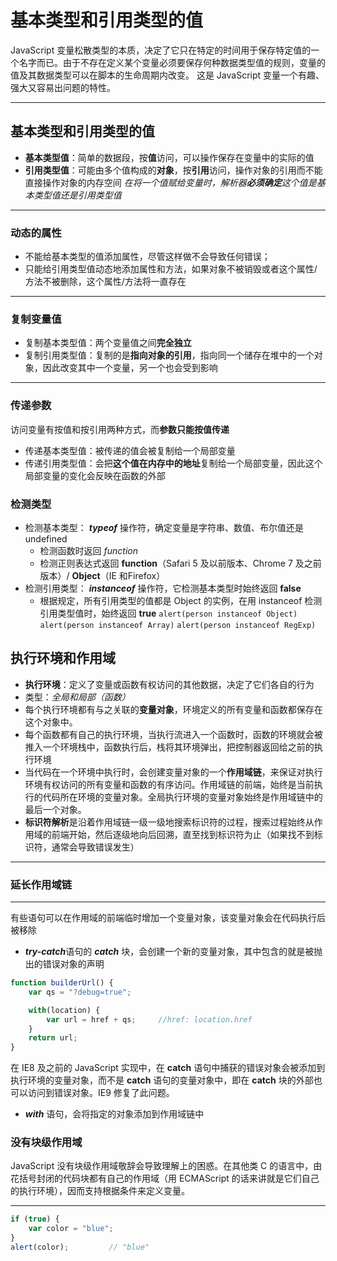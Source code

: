 # 基本类型和引用类型的值
JavaScript 变量松散类型的本质，决定了它只在特定的时间用于保存特定值的一个名字而已。由于不存在定义某个变量必须要保存何种数据类型值的规则，变量的值及其数据类型可以在脚本的生命周期内改变。
这是 JavaScript 变量一个有趣、强大又容易出问题的特性。

---
## 基本类型和引用类型的值
- **基本类型值**：简单的数据段，按**值**访问，可以操作保存在变量中的实际的值
- **引用类型值**：可能由多个值构成的**对象**，按**引用**访问，操作对象的引用而不能直接操作对象的内存空间
*在将一个值赋给变量时，解析器**必须确定**这个值是基本类型值还是引用类型值*

---
### 动态的属性
- 不能给基本类型的值添加属性，尽管这样做不会导致任何错误；
- 只能给引用类型值动态地添加属性和方法，如果对象不被销毁或者这个属性/方法不被删除，这个属性/方法将一直存在

---
### 复制变量值
- 复制基本类型值：两个变量值之间**完全独立**
- 复制引用类型值：复制的是**指向对象的引用**，指向同一个储存在堆中的一个对象，因此改变其中一个变量，另一个也会受到影响

---
### 传递参数
访问变量有按值和按引用两种方式，而**参数只能按值传递**
- 传递基本类型值：被传递的值会被复制给一个局部变量
- 传递引用类型值：会把**这个值在内存中的地址**复制给一个局部变量，因此这个局部变量的变化会反映在函数的外部

### 检测类型
- 检测基本类型： ***typeof*** 操作符，确定变量是字符串、数值、布尔值还是 undefined
    - 检测函数时返回 *function*
    - 检测正则表达式返回 **function**（Safari 5 及以前版本、Chrome 7 及之前版本）/ **Object**（IE 和Firefox）
- 检测引用类型： ***instanceof*** 操作符，它检测基本类型时始终返回 **false**
    - 根据规定，所有引用类型的值都是 Object 的实例，在用 instanceof 检测引用类型值时，始终返回 **true**
`alert(person instanceof Object)`       
`alert(person instanceof Array)`
`alert(person instanceof RegExp)`

## 执行环境和作用域

- **执行环境**：定义了变量或函数有权访问的其他数据，决定了它们各自的行为
- 类型：*全局和局部（函数）*
- 每个执行环境都有与之关联的**变量对象**，环境定义的所有变量和函数都保存在这个对象中。
- 每个函数都有自己的执行环境，当执行流进入一个函数时，函数的环境就会被推入一个环境栈中，函数执行后，栈将其环境弹出，把控制器返回给之前的执行环境
- 当代码在一个环境中执行时，会创建变量对象的一个**作用域链**，来保证对执行环境有权访问的所有变量和函数的有序访问。作用域链的前端，始终是当前执行的代码所在环境的变量对象。全局执行环境的变量对象始终是作用域链中的最后一个对象。
- **标识符解析**是沿着作用域链一级一级地搜索标识符的过程，搜索过程始终从作用域的前端开始，然后逐级地向后回溯，直至找到标识符为止（如果找不到标识符，通常会导致错误发生）

---
### 延长作用域链
---
有些语句可以在作用域的前端临时增加一个变量对象，该变量对象会在代码执行后被移除
- ***try-catch***语句的 ***catch*** 块，会创建一个新的变量对象，其中包含的就是被抛出的错误对象的声明
```js
function builderUrl() {
    var qs = "?debug=true";

    with(location) {
        var url = href + qs;     //href: location.href
    }
    return url;
}
```
在 IE8 及之前的 JavaScript 实现中，在 **catch** 语句中捕获的错误对象会被添加到执行环境的变量对象，而不是 **catch** 语句的变量对象中，即在 **catch** 块的外部也可以访问到错误对象。IE9 修复了此问题。
- ***with*** 语句，会将指定的对象添加到作用域链中

### 没有块级作用域
JavaScript 没有块级作用域敬辞会导致理解上的困惑。在其他类 C 的语言中，由花括号封闭的代码块都有自己的作用域（用 ECMAScript 的话来讲就是它们自己的执行环境），因而支持根据条件来定义变量。

---
```js
if (true) {
    var color = "blue";
}
alert(color);         // "blue"
```
